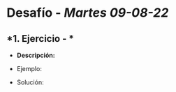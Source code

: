 # Desafío - *Martes 09-08-22*

## *1. Ejercicio - *

- **Descripción:** 

- Ejemplo:

  
- Solución:

```javascript


```
